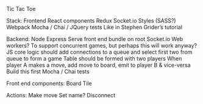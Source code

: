 Tic Tac Toe

Stack:
Frontend
React components
Redux
Socket.io
Styles (SASS?)
Webpack
Mocha / Chai / JQuery tests
Like in Stephen Grider’s tutorial

Backend:
Node
Express
Serve front end bundle on root
Socket.io
Web workers?
To support concurrent games, but perhaps this will work anyway?
JS core logic
should add connections to a queue and select first two from queue to form a game
Table should be formed with two players
When player A makes a move, add move to board, emit to player B & vice-versa
Build this first
Mocha / Chai tests

Front end components:
Board
Tile

Actions:
Make move
Set name?
Disconnect
